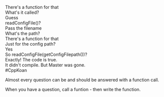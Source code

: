 There's a function for that  
What's it called?  
Guess  
readConfigFile()?  
Pass the filename  
What's the path?  
There's a function for that    
Just for the config path?  
Yes  
So readConfigFile(getConfigFilepath())?  
Exactly! The code is true.  
It didn't compile. But Master was gone.  
#CppKoan  

Almost every question can be and should be answered with a function call.

When you have a question, call a funtion - then write the function.


